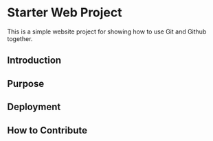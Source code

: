 # Starter Web Project

This is a simple website project for showing how to use Git and Github together.
## Introduction

## Purpose

## Deployment

## How to Contribute